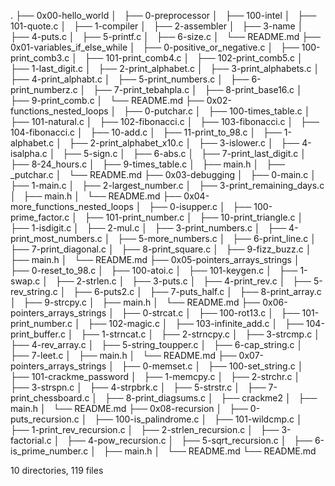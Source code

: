 .
├── 0x00-hello_world
│   ├── 0-preprocessor
│   ├── 100-intel
│   ├── 101-quote.c
│   ├── 1-compiler
│   ├── 2-assembler
│   ├── 3-name
│   ├── 4-puts.c
│   ├── 5-printf.c
│   ├── 6-size.c
│   └── README.md
├── 0x01-variables_if_else_while
│   ├── 0-positive_or_negative.c
│   ├── 100-print_comb3.c
│   ├── 101-print_comb4.c
│   ├── 102-print_comb5.c
│   ├── 1-last_digit.c
│   ├── 2-print_alphabet.c
│   ├── 3-print_alphabets.c
│   ├── 4-print_alphabt.c
│   ├── 5-print_numbers.c
│   ├── 6-print_numberz.c
│   ├── 7-print_tebahpla.c
│   ├── 8-print_base16.c
│   ├── 9-print_comb.c
│   └── README.md
├── 0x02-functions_nested_loops
│   ├── 0-putchar.c
│   ├── 100-times_table.c
│   ├── 101-natural.c
│   ├── 102-fibonacci.c
│   ├── 103-fibonacci.c
│   ├── 104-fibonacci.c
│   ├── 10-add.c
│   ├── 11-print_to_98.c
│   ├── 1-alphabet.c
│   ├── 2-print_alphabet_x10.c
│   ├── 3-islower.c
│   ├── 4-isalpha.c
│   ├── 5-sign.c
│   ├── 6-abs.c
│   ├── 7-print_last_digit.c
│   ├── 8-24_hours.c
│   ├── 9-times_table.c
│   ├── main.h
│   ├── _putchar.c
│   └── README.md
├── 0x03-debugging
│   ├── 0-main.c
│   ├── 1-main.c
│   ├── 2-largest_number.c
│   ├── 3-print_remaining_days.c
│   ├── main.h
│   └── README.md
├── 0x04-more_functions_nested_loops
│   ├── 0-isupper.c
│   ├── 100-prime_factor.c
│   ├── 101-print_number.c
│   ├── 10-print_triangle.c
│   ├── 1-isdigit.c
│   ├── 2-mul.c
│   ├── 3-print_numbers.c
│   ├── 4-print_most_numbers.c
│   ├── 5-more_numbers.c
│   ├── 6-print_line.c
│   ├── 7-print_diagonal.c
│   ├── 8-print_square.c
│   ├── 9-fizz_buzz.c
│   ├── main.h
│   └── README.md
├── 0x05-pointers_arrays_strings
│   ├── 0-reset_to_98.c
│   ├── 100-atoi.c
│   ├── 101-keygen.c
│   ├── 1-swap.c
│   ├── 2-strlen.c
│   ├── 3-puts.c
│   ├── 4-print_rev.c
│   ├── 5-rev_string.c
│   ├── 6-puts2.c
│   ├── 7-puts_half.c
│   ├── 8-print_array.c
│   ├── 9-strcpy.c
│   ├── main.h
│   └── README.md
├── 0x06-pointers_arrays_strings
│   ├── 0-strcat.c
│   ├── 100-rot13.c
│   ├── 101-print_number.c
│   ├── 102-magic.c
│   ├── 103-infinite_add.c
│   ├── 104-print_buffer.c
│   ├── 1-strncat.c
│   ├── 2-strncpy.c
│   ├── 3-strcmp.c
│   ├── 4-rev_array.c
│   ├── 5-string_toupper.c
│   ├── 6-cap_string.c
│   ├── 7-leet.c
│   ├── main.h
│   └── README.md
├── 0x07-pointers_arrays_strings
│   ├── 0-memset.c
│   ├── 100-set_string.c
│   ├── 101-crackme_password
│   ├── 1-memcpy.c
│   ├── 2-strchr.c
│   ├── 3-strspn.c
│   ├── 4-strpbrk.c
│   ├── 5-strstr.c
│   ├── 7-print_chessboard.c
│   ├── 8-print_diagsums.c
│   ├── crackme2
│   ├── main.h
│   └── README.md
├── 0x08-recursion
│   ├── 0-puts_recursion.c
│   ├── 100-is_palindrome.c
│   ├── 101-wildcmp.c
│   ├── 1-print_rev_recursion.c
│   ├── 2-strlen_recursion.c
│   ├── 3-factorial.c
│   ├── 4-pow_recursion.c
│   ├── 5-sqrt_recursion.c
│   ├── 6-is_prime_number.c
│   ├── main.h
│   └── README.md
└── README.md

10 directories, 119 files
